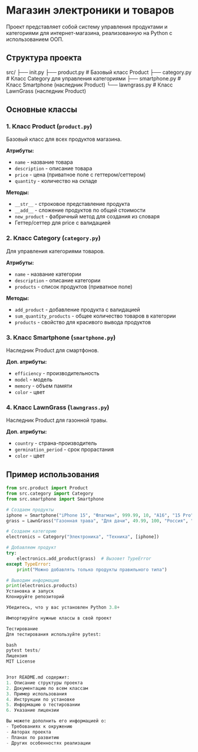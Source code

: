 # Магазин электроники и товаров

Проект представляет собой систему управления продуктами и категориями для интернет-магазина, реализованную на Python с использованием ООП.

## Структура проекта
src/
├── init.py
├── product.py # Базовый класс Product
├── category.py # Класс Category для управления категориями
├── smartphone.py # Класс Smartphone (наследник Product)
└── lawngrass.py # Класс LawnGrass (наследник Product)


## Основные классы

### 1. Класс Product (`product.py`)

Базовый класс для всех продуктов магазина.

**Атрибуты:**
- `name` - название товара
- `description` - описание товара
- `price` - цена (приватное поле с геттером/сеттером)
- `quantity` - количество на складе

**Методы:**
- `__str__` - строковое представление продукта
- `__add__` - сложение продуктов по общей стоимости
- `new_product` - фабричный метод для создания из словаря
- Геттер/сеттер для price с валидацией

### 2. Класс Category (`category.py`)

Для управления категориями товаров.

**Атрибуты:**
- `name` - название категории
- `description` - описание категории
- `products` - список продуктов (приватное поле)

**Методы:**
- `add_product` - добавление продукта с валидацией
- `sum_quantity_products` - общее количество товаров в категории
- `products` - свойство для красивого вывода продуктов

### 3. Класс Smartphone (`smartphone.py`)

Наследник Product для смартфонов.

**Доп. атрибуты:**
- `efficiency` - производительность
- `model` - модель
- `memory` - объем памяти
- `color` - цвет

### 4. Класс LawnGrass (`lawngrass.py`)

Наследник Product для газонной травы.

**Доп. атрибуты:**
- `country` - страна-производитель
- `germination_period` - срок прорастания
- `color` - цвет

## Пример использования

```python
from src.product import Product
from src.category import Category
from src.smartphone import Smartphone

# Создаем продукты
iphone = Smartphone("iPhone 15", "Флагман", 999.99, 10, "A16", "15 Pro", "256GB", "Black")
grass = LawnGrass("Газонная трава", "Для дачи", 49.99, 100, "Россия", "14 дней", "Зеленый")

# Создаем категорию
electronics = Category("Электроника", "Техника", [iphone])

# Добавляем продукт
try:
    electronics.add_product(grass)  # Вызовет TypeError
except TypeError:
    print("Можно добавлять только продукты правильного типа")

# Выводим информацию
print(electronics.products)
Установка и запуск
Клонируйте репозиторий

Убедитесь, что у вас установлен Python 3.8+

Импортируйте нужные классы в свой проект

Тестирование
Для тестирования используйте pytest:

bash
pytest tests/
Лицензия
MIT License


Этот README.md содержит:
1. Описание структуры проекта
2. Документацию по всем классам
3. Пример использования
4. Инструкции по установке
5. Информацию о тестировании
6. Указание лицензии

Вы можете дополнить его информацией о:
- Требованиях к окружению
- Авторах проекта
- Планах по развитию
- Других особенностях реализации